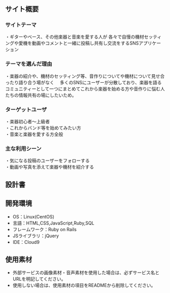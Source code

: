 # <My New Gear...>
## サイト概要
### サイトテーマ
・ギターやベース、その他楽器と音楽を愛する人が
 各々で自慢の機材セッティングや愛機を動画やコメントと一緒に投稿し共有し交流をするSNSアプリケーション

### テーマを選んだ理由
・楽器の紹介や、機材のセッティング等、音作りについてや機材について見せ合ったり語り合う場がなく
　多くのSNSにユーザーが分散しており、楽器を語るコミュニティーとして一つにまとめてこれから楽器を始める方や音作りに悩む人たちの情報共有の場にしたいため。

### ターゲットユーザ
・楽器初心者～上級者</br>
・これからバンド等を始めてみたい方</br>
・音楽と楽器を愛する方全般

### 主な利用シーン
・気になる投稿のユーザーをフォローする</br>
・動画や写真を添えて楽器や機材を紹介する

## 設計書

## 開発環境
- OS：Linux(CentOS)
- 言語：HTML,CSS,JavaScript,Ruby,SQL
- フレームワーク：Ruby on Rails
- JSライブラリ：jQuery
- IDE：Cloud9

## 使用素材
- 外部サービスの画像素材・音声素材を使用した場合は、必ずサービス名とURLを明記してください。
- 使用しない場合は、使用素材の項目をREADMEから削除してください。

